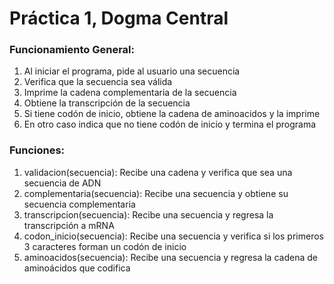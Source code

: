 # Práctica 1, Dogma Central

### Funcionamiento General:

1. Al iniciar el programa, pide al usuario una secuencia
2. Verifica que la secuencia sea válida
3. Imprime la cadena complementaria de la secuencia
4. Obtiene la transcripción de la secuencia
5. Si tiene codón de inicio, obtiene la cadena de aminoacidos y la imprime
6. En otro caso indica que no tiene codón de inicio y termina el programa

### Funciones:
1. validacion(secuencia):  Recibe una cadena y verifica que sea una secuencia de ADN
2. complementaria(secuencia): Recibe una secuencia y obtiene su secuencia complementaria
3. transcripcion(secuencia): Recibe una secuencia y regresa la transcripción a mRNA
4. codon_inicio(secuencia): Recibe una secuencia y verifica si los primeros 3 caracteres forman un codón de inicio
5. aminoacidos(secuencia): Recibe una secuencia y regresa la cadena de aminoácidos que codifica
